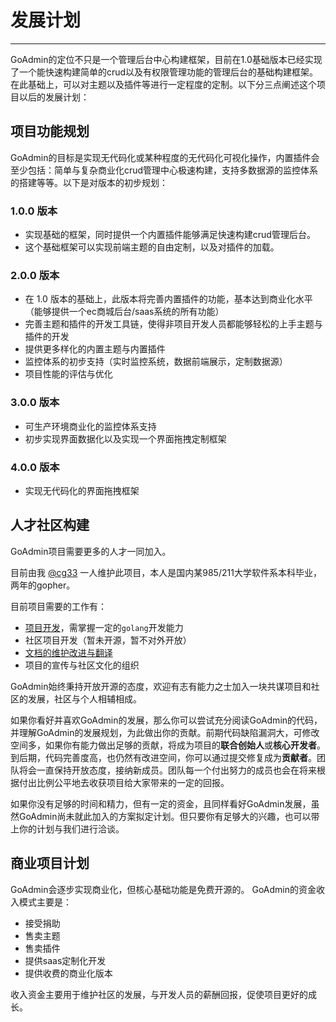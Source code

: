 # 发展计划 
---

GoAdmin的定位不只是一个管理后台中心构建框架，目前在1.0基础版本已经实现了一个能快速构建简单的crud以及有权限管理功能的管理后台的基础构建框架。在此基础上，可以对主题以及插件等进行一定程度的定制。以下分三点阐述这个项目以后的发展计划：

## 项目功能规划

GoAdmin的目标是实现无代码化或某种程度的无代码化可视化操作，内置插件会至少包括：简单与复杂商业化crud管理中心极速构建，支持多数据源的监控体系的搭建等等。以下是对版本的初步规划：

### 1.0.0 版本

- 实现基础的框架，同时提供一个内置插件能够满足快速构建crud管理后台。
- 这个基础框架可以实现前端主题的自由定制，以及对插件的加载。

### 2.0.0 版本

- 在 1.0 版本的基础上，此版本将完善内置插件的功能，基本达到商业化水平（能够提供一个ec商城后台/saas系统的所有功能）
- 完善主题和插件的开发工具链，使得非项目开发人员都能够轻松的上手主题与插件的开发
- 提供更多样化的内置主题与内置插件
- 监控体系的初步支持（实时监控系统，数据前端展示，定制数据源）
- 项目性能的评估与优化

### 3.0.0 版本

- 可生产环境商业化的监控体系支持
- 初步实现界面数据化以及实现一个界面拖拽定制框架

### 4.0.0 版本

- 实现无代码化的界面拖拽框架

## 人才社区构建

GoAdmin项目需要更多的人才一同加入。

目前由我 [@cg33](https://github.com/chenhg5) 一人维护此项目，本人是国内某985/211大学软件系本科毕业，两年的gopher。

目前项目需要的工作有：

- [项目开发](https://github.com/GoAdminGroup/go-admin)，需掌握一定的```golang```开发能力
- 社区项目开发（暂未开源，暂不对外开放）
- [文档的维护改进与翻译](https://github.com/GoAdminGroup/docs)
- 项目的宣传与社区文化的组织

GoAdmin始终秉持开放开源的态度，欢迎有志有能力之士加入一块共谋项目和社区的发展，社区与个人相辅相成。

如果你看好并喜欢GoAdmin的发展，那么你可以尝试充分阅读GoAdmin的代码，并理解GoAdmin的发展规划，为此做出你的贡献。前期代码缺陷漏洞大，可修改空间多，如果你有能力做出足够的贡献，将成为项目的**联合创始人**或**核心开发者**。到后期，代码完善度高，也仍然有改进空间，你可以通过提交修复成为**贡献者**。团队将会一直保持开放态度，接纳新成员。团队每一个付出努力的成员也会在将来根据付出比例公平地去收获项目给大家带来的一定的回报。

如果你没有足够的时间和精力，但有一定的资金，且同样看好GoAdmin发展，虽然GoAdmin尚未就此加入的方案拟定计划。但只要你有足够大的兴趣，也可以带上你的计划与我们进行洽谈。

## 商业项目计划

GoAdmin会逐步实现商业化，但核心基础功能是免费开源的。
GoAdmin的资金收入模式主要是：

- 接受捐助
- 售卖主题
- 售卖插件
- 提供saas定制化开发
- 提供收费的商业化版本

收入资金主要用于维护社区的发展，与开发人员的薪酬回报，促使项目更好的成长。